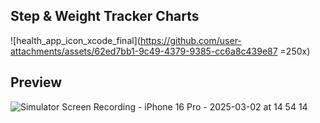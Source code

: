 ## Step & Weight Tracker Charts

![health_app_icon_xcode_final](https://github.com/user-attachments/assets/62ed7bb1-9c49-4379-9385-cc6a8c439e87 =250x)

## Preview

![Simulator Screen Recording - iPhone 16 Pro - 2025-03-02 at 14 54 14](https://github.com/user-attachments/assets/e1106648-ea99-44c8-ad99-5795dd68163a)
